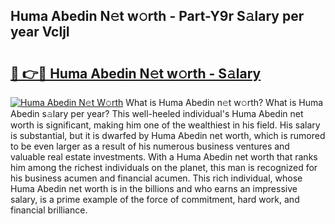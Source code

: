 ## Huma Abedin N𝚎t w𝚘rth - Part-Y9r S𝚊lary per year VcljI

# <h2><a href="http://gc1h20f.nevu.top/?p=Huma+Abedin">🔗 👉🔴 Huma Abedin N𝚎t w𝚘rth - S𝚊lary</a></h2>

[![Huma Abedin N𝚎t W𝚘rth](https://i.imgur.com/Oavwk0R.jpeg)](http://gc1h20f.nevu.top/?p=Huma+Abedin)
What is Huma Abedin n𝚎t w𝚘rth? What is Huma Abedin s𝚊lary per year?
This well-heeled individual's Huma Abedin net worth is significant, making him one of the wealthiest in his field. His salary is substantial, but it is dwarfed by Huma Abedin net worth, which is rumored to be even larger as a result of his numerous business ventures and valuable real estate investments. With a Huma Abedin net worth that ranks him among the richest individuals on the planet, this man is recognized for his business acumen and financial acumen. This rich individual, whose Huma Abedin net worth is in the billions and who earns an impressive salary, is a prime example of the force of commitment, hard work, and financial brilliance.
